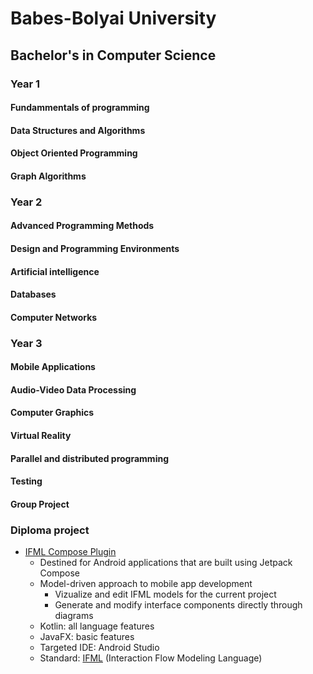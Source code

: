 # Babes-Bolyai University
## Bachelor's in Computer Science
### Year 1

#### Fundammentals of programming

#### Data Structures and Algorithms

#### Object Oriented Programming

#### Graph Algorithms


### Year 2

#### Advanced Programming Methods

#### Design and Programming Environments
    
#### Artificial intelligence

#### Databases

#### Computer Networks


### Year 3

#### Mobile Applications

#### Audio-Video Data Processing

#### Computer Graphics

#### Virtual Reality

#### Parallel and distributed programming

#### Testing

#### Group Project


### Diploma project

- [IFML Compose Plugin](https://github.com/ana-lazar/education/tree/main/diploma/ifml-compose-plugin)
    - Destined for Android applications that are built using Jetpack Compose
    - Model-driven approach to mobile app development
        - Vizualize and edit IFML models for the current project
        - Generate and modify interface components directly through diagrams
    - Kotlin: all language features
    - JavaFX: basic features
    - Targeted IDE: Android Studio
    - Standard: [IFML](https://www.ifml.org/) (Interaction Flow Modeling Language)
